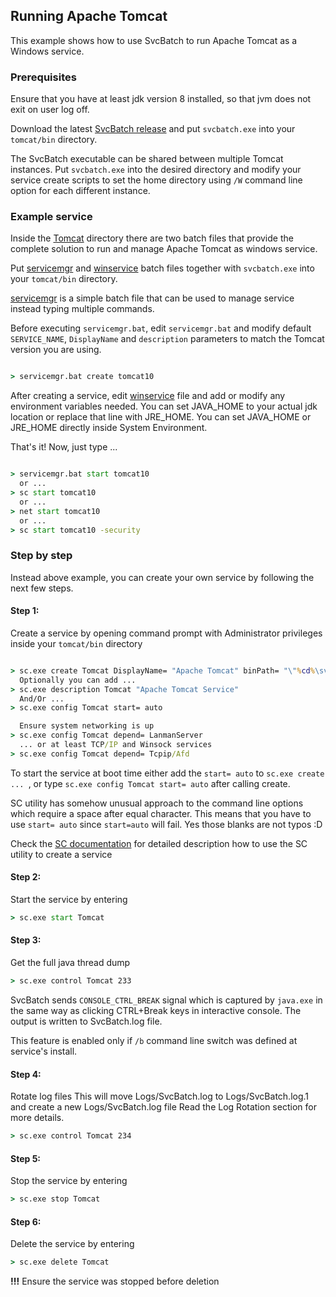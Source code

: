 ## Running Apache Tomcat

This example shows how to use SvcBatch to run Apache Tomcat
as a Windows service.


### Prerequisites

Ensure that you have at least jdk version 8 installed, so that
jvm does not exit on user log off.

Download the latest [SvcBatch release](https://github.com/mturk/svcbatch/releases)
and put `svcbatch.exe` into your `tomcat/bin` directory.

The SvcBatch executable can be shared between multiple Tomcat instances.
Put `svcbatch.exe` into the desired directory and modify
your service create scripts to set the home directory using `/W`
command line option for each different instance.


### Example service

Inside the [Tomcat](tomcat/) directory there are two batch files that
provide the complete solution to run and manage Apache Tomcat as
windows service.


Put [servicemgr](tomcat/servicemgr.bat) and [winservice](tomcat/winservice.bat)
batch files together with `svcbatch.exe` into your `tomcat/bin` directory.

[servicemgr](tomcat/servicemgr.bat) is a simple batch file
that can be used to manage service instead typing multiple commands.

Before executing `servicemgr.bat`, edit `servicemgr.bat` and modify
default `SERVICE_NAME`, `DisplayName` and `description`
parameters to match the Tomcat version you are using.

```cmd

> servicemgr.bat create tomcat10

```

After creating a service, edit [winservice](tomcat/winservice.bat) file and add
or modify any environment variables needed. You can set
JAVA_HOME to your actual jdk location or replace that line
with JRE_HOME. You can set JAVA_HOME or JRE_HOME directly inside
System Environment.

That's it! Now, just type ...

```cmd

> servicemgr.bat start tomcat10
  or ...
> sc start tomcat10
  or ...
> net start tomcat10
  or ...
> sc start tomcat10 -security

```

### Step by step

Instead above example, you can create your own
service by following the next few steps.

#### Step 1:
Create a service by opening command prompt with Administrator
privileges inside your `tomcat/bin` directory

```cmd

> sc.exe create Tomcat DisplayName= "Apache Tomcat" binPath= "\"%cd%\svcbatch.exe\" /b /w ..\ bin\catalina.bat run"
  Optionally you can add ...
> sc.exe description Tomcat "Apache Tomcat Service"
  And/Or ...
> sc.exe config Tomcat start= auto

  Ensure system networking is up
> sc.exe config Tomcat depend= LanmanServer
  ... or at least TCP/IP and Winsock services
> sc.exe config Tomcat depend= Tcpip/Afd

```

To start the service at boot time either add the `start= auto` to `sc.exe create ... `,
or type `sc.exe config Tomcat start= auto` after calling create.

SC utility has somehow unusual approach to the command line options
which require a space after equal character. This means that you have
to use `start= auto` since `start=auto` will fail. Yes those
blanks are not typos :D

Check the [SC documentation](https://docs.microsoft.com/en-us/windows-server/administration/windows-commands/sc-create)
for detailed description how to use the SC utility to create a service

#### Step 2:
Start the service by entering

```cmd
> sc.exe start Tomcat

```

#### Step 3:
Get the full java thread dump

```cmd
> sc.exe control Tomcat 233

```
SvcBatch sends `CONSOLE_CTRL_BREAK` signal which is captured
by `java.exe` in the same way as clicking CTRL+Break keys in interactive console.
The output is written to SvcBatch.log file.

This feature is enabled only if `/b` command line switch was
defined at service's install.

#### Step 4:
Rotate log files
This will move Logs/SvcBatch.log to Logs/SvcBatch.log.1
and create a new Logs/SvcBatch.log file
Read the Log Rotation section for more details.

```cmd
> sc.exe control Tomcat 234

```

#### Step 5:
Stop the service by entering

```cmd
> sc.exe stop Tomcat

```

#### Step 6:
Delete the service by entering

```cmd
> sc.exe delete Tomcat

```

**!!!** Ensure the service was stopped before deletion
